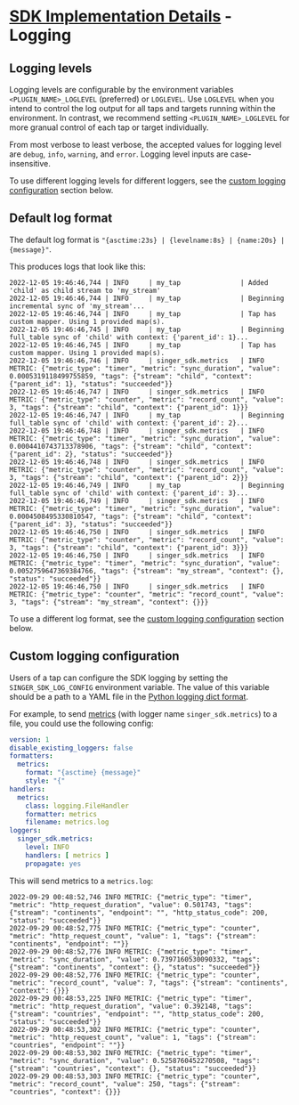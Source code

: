 # [SDK Implementation Details](./index.md) - Logging

## Logging levels

Logging levels are configurable by the environment variables `<PLUGIN_NAME>_LOGLEVEL` (preferred)
or `LOGLEVEL`. Use `LOGLEVEL` when you intend to control the log output for all taps
and targets running within the environment. In contrast, we recommend setting
`<PLUGIN_NAME>_LOGLEVEL` for more granual control of each tap or target individually.

From most verbose to least verbose, the accepted values for logging level are `debug`,
`info`, `warning`, and `error`. Logging level inputs are case-insensitive.

To use different logging levels for different loggers, see the [custom logging configuration](#custom-logging-configuration) section below.

## Default log format

The default log format is `"{asctime:23s} | {levelname:8s} | {name:20s} | {message}"`.

This produces logs that look like this:

```
2022-12-05 19:46:46,744 | INFO     | my_tap               | Added 'child' as child stream to 'my_stream'
2022-12-05 19:46:46,744 | INFO     | my_tap               | Beginning incremental sync of 'my_stream'...
2022-12-05 19:46:46,744 | INFO     | my_tap               | Tap has custom mapper. Using 1 provided map(s).
2022-12-05 19:46:46,745 | INFO     | my_tap               | Beginning full_table sync of 'child' with context: {'parent_id': 1}...
2022-12-05 19:46:46,745 | INFO     | my_tap               | Tap has custom mapper. Using 1 provided map(s).
2022-12-05 19:46:46,746 | INFO     | singer_sdk.metrics   | INFO METRIC: {"metric_type": "timer", "metric": "sync_duration", "value": 0.0005319118499755859, "tags": {"stream": "child", "context": {"parent_id": 1}, "status": "succeeded"}}
2022-12-05 19:46:46,747 | INFO     | singer_sdk.metrics   | INFO METRIC: {"metric_type": "counter", "metric": "record_count", "value": 3, "tags": {"stream": "child", "context": {"parent_id": 1}}}
2022-12-05 19:46:46,747 | INFO     | my_tap               | Beginning full_table sync of 'child' with context: {'parent_id': 2}...
2022-12-05 19:46:46,748 | INFO     | singer_sdk.metrics   | INFO METRIC: {"metric_type": "timer", "metric": "sync_duration", "value": 0.0004410743713378906, "tags": {"stream": "child", "context": {"parent_id": 2}, "status": "succeeded"}}
2022-12-05 19:46:46,748 | INFO     | singer_sdk.metrics   | INFO METRIC: {"metric_type": "counter", "metric": "record_count", "value": 3, "tags": {"stream": "child", "context": {"parent_id": 2}}}
2022-12-05 19:46:46,749 | INFO     | my_tap               | Beginning full_table sync of 'child' with context: {'parent_id': 3}...
2022-12-05 19:46:46,749 | INFO     | singer_sdk.metrics   | INFO METRIC: {"metric_type": "timer", "metric": "sync_duration", "value": 0.0004508495330810547, "tags": {"stream": "child", "context": {"parent_id": 3}, "status": "succeeded"}}
2022-12-05 19:46:46,750 | INFO     | singer_sdk.metrics   | INFO METRIC: {"metric_type": "counter", "metric": "record_count", "value": 3, "tags": {"stream": "child", "context": {"parent_id": 3}}}
2022-12-05 19:46:46,750 | INFO     | singer_sdk.metrics   | INFO METRIC: {"metric_type": "timer", "metric": "sync_duration", "value": 0.0052759647369384766, "tags": {"stream": "my_stream", "context": {}, "status": "succeeded"}}
2022-12-05 19:46:46,750 | INFO     | singer_sdk.metrics   | INFO METRIC: {"metric_type": "counter", "metric": "record_count", "value": 3, "tags": {"stream": "my_stream", "context": {}}}
```

To use a different log format, see the [custom logging configuration](#custom-logging-configuration) section below.

## Custom logging configuration

Users of a tap can configure the SDK logging by setting the `SINGER_SDK_LOG_CONFIG`
environment variable. The value of this variable should be a path to a YAML file in the
[Python logging dict format](https://docs.python.org/3/library/logging.config.html#dictionary-schema-details).

For example, to send [metrics](./metrics.md) (with logger name `singer_sdk.metrics`) to a file, you could use the following config:

```yaml
version: 1
disable_existing_loggers: false
formatters:
  metrics:
    format: "{asctime} {message}"
    style: "{"
handlers:
  metrics:
    class: logging.FileHandler
    formatter: metrics
    filename: metrics.log
loggers:
  singer_sdk.metrics:
    level: INFO
    handlers: [ metrics ]
    propagate: yes
```

This will send metrics to a `metrics.log`:

```
2022-09-29 00:48:52,746 INFO METRIC: {"metric_type": "timer", "metric": "http_request_duration", "value": 0.501743, "tags": {"stream": "continents", "endpoint": "", "http_status_code": 200, "status": "succeeded"}}
2022-09-29 00:48:52,775 INFO METRIC: {"metric_type": "counter", "metric": "http_request_count", "value": 1, "tags": {"stream": "continents", "endpoint": ""}}
2022-09-29 00:48:52,776 INFO METRIC: {"metric_type": "timer", "metric": "sync_duration", "value": 0.7397160530090332, "tags": {"stream": "continents", "context": {}, "status": "succeeded"}}
2022-09-29 00:48:52,776 INFO METRIC: {"metric_type": "counter", "metric": "record_count", "value": 7, "tags": {"stream": "continents", "context": {}}}
2022-09-29 00:48:53,225 INFO METRIC: {"metric_type": "timer", "metric": "http_request_duration", "value": 0.392148, "tags": {"stream": "countries", "endpoint": "", "http_status_code": 200, "status": "succeeded"}}
2022-09-29 00:48:53,302 INFO METRIC: {"metric_type": "counter", "metric": "http_request_count", "value": 1, "tags": {"stream": "countries", "endpoint": ""}}
2022-09-29 00:48:53,302 INFO METRIC: {"metric_type": "timer", "metric": "sync_duration", "value": 0.5258760452270508, "tags": {"stream": "countries", "context": {}, "status": "succeeded"}}
2022-09-29 00:48:53,303 INFO METRIC: {"metric_type": "counter", "metric": "record_count", "value": 250, "tags": {"stream": "countries", "context": {}}}
```
